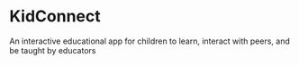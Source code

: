 # KidConnect
An interactive educational app for children to learn, interact with peers, and be taught by educators

